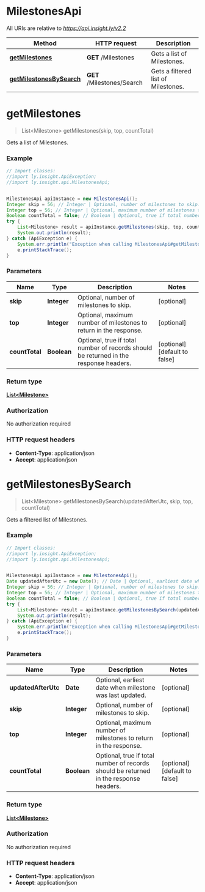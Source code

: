 # MilestonesApi

All URIs are relative to *https://api.insight.ly/v2.2*

Method | HTTP request | Description
------------- | ------------- | -------------
[**getMilestones**](MilestonesApi.md#getMilestones) | **GET** /Milestones | Gets a list of Milestones.
[**getMilestonesBySearch**](MilestonesApi.md#getMilestonesBySearch) | **GET** /Milestones/Search | Gets a filtered list of Milestones.


<a name="getMilestones"></a>
# **getMilestones**
> List&lt;Milestone&gt; getMilestones(skip, top, countTotal)

Gets a list of Milestones.

### Example
```java
// Import classes:
//import ly.insight.ApiException;
//import ly.insight.api.MilestonesApi;


MilestonesApi apiInstance = new MilestonesApi();
Integer skip = 56; // Integer | Optional, number of milestones to skip.
Integer top = 56; // Integer | Optional, maximum number of milestones to return in the response.
Boolean countTotal = false; // Boolean | Optional, true if total number of records should be returned in the response headers.
try {
    List<Milestone> result = apiInstance.getMilestones(skip, top, countTotal);
    System.out.println(result);
} catch (ApiException e) {
    System.err.println("Exception when calling MilestonesApi#getMilestones");
    e.printStackTrace();
}
```

### Parameters

Name | Type | Description  | Notes
------------- | ------------- | ------------- | -------------
 **skip** | **Integer**| Optional, number of milestones to skip. | [optional]
 **top** | **Integer**| Optional, maximum number of milestones to return in the response. | [optional]
 **countTotal** | **Boolean**| Optional, true if total number of records should be returned in the response headers. | [optional] [default to false]

### Return type

[**List&lt;Milestone&gt;**](Milestone.md)

### Authorization

No authorization required

### HTTP request headers

 - **Content-Type**: application/json
 - **Accept**: application/json

<a name="getMilestonesBySearch"></a>
# **getMilestonesBySearch**
> List&lt;Milestone&gt; getMilestonesBySearch(updatedAfterUtc, skip, top, countTotal)

Gets a filtered list of Milestones.

### Example
```java
// Import classes:
//import ly.insight.ApiException;
//import ly.insight.api.MilestonesApi;


MilestonesApi apiInstance = new MilestonesApi();
Date updatedAfterUtc = new Date(); // Date | Optional, earliest date when milestone was last updated.
Integer skip = 56; // Integer | Optional, number of milestones to skip.
Integer top = 56; // Integer | Optional, maximum number of milestones to return in the response.
Boolean countTotal = false; // Boolean | Optional, true if total number of records should be returned in the response headers.
try {
    List<Milestone> result = apiInstance.getMilestonesBySearch(updatedAfterUtc, skip, top, countTotal);
    System.out.println(result);
} catch (ApiException e) {
    System.err.println("Exception when calling MilestonesApi#getMilestonesBySearch");
    e.printStackTrace();
}
```

### Parameters

Name | Type | Description  | Notes
------------- | ------------- | ------------- | -------------
 **updatedAfterUtc** | **Date**| Optional, earliest date when milestone was last updated. | [optional]
 **skip** | **Integer**| Optional, number of milestones to skip. | [optional]
 **top** | **Integer**| Optional, maximum number of milestones to return in the response. | [optional]
 **countTotal** | **Boolean**| Optional, true if total number of records should be returned in the response headers. | [optional] [default to false]

### Return type

[**List&lt;Milestone&gt;**](Milestone.md)

### Authorization

No authorization required

### HTTP request headers

 - **Content-Type**: application/json
 - **Accept**: application/json

